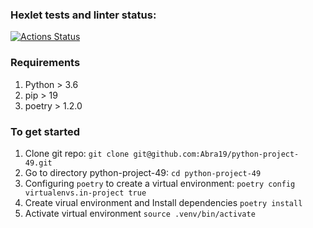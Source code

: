 ### Hexlet tests and linter status:
[![Actions Status](https://github.com/Abra19/python-project-49/actions/workflows/hexlet-check.yml/badge.svg)](https://github.com/Abra19/python-project-49/actions)


### Requirements
1. Python > 3.6
2. pip > 19
3. poetry > 1.2.0

### To get started
1. Clone git repo:
  `git clone git@github.com:Abra19/python-project-49.git`
2. Go to directory python-project-49:
  `cd python-project-49`
3.  Configuring `poetry` to create a virtual environment:
  `poetry config virtualenvs.in-project true`
4.  Create virual environment and Install dependencies
  `poetry install`
5. Activate virtual environment
  `source .venv/bin/activate`